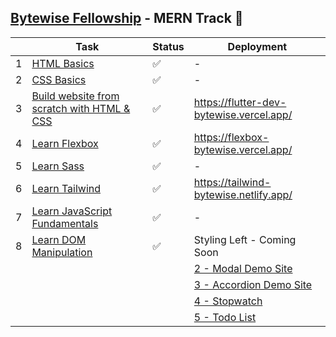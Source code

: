 ## [Bytewise Fellowship](https://www.linkedin.com/company/bytewiseltd/) - MERN Track 🚀

|     | Task                                                                                      | Status | Deployment                                                               |
| --- | ----------------------------------------------------------------------------------------- | ------ | ------------------------------------------------------------------------ |
| 1   | [HTML Basics](https://youtu.be/UB1O30fR-EE)                                               | ✅     | -                                                                        |
| 2   | [CSS Basics](https://youtu.be/yfoY53QXEnI)                                                | ✅     | -                                                                        |
| 3   | [Build website from scratch with HTML & CSS](https://www.youtube.com/watch?v=lvYnfMOUOJY) | ✅     | https://flutter-dev-bytewise.vercel.app/                                 |
| 4   | [Learn Flexbox](https://www.youtube.com/watch?v=3YW65K6LcIA)                              | ✅     | https://flexbox-bytewise.vercel.app/                                     |
| 5   | [Learn Sass](https://www.youtube.com/watch?v=_a5j7KoflTs)                                 | ✅     | -                                                                        |
| 6   | [Learn Tailwind](https://www.youtube.com/watch?v=dFgzHOX84xQ)                             | ✅     | https://tailwind-bytewise.netlify.app/                                   |
| 7   | [Learn JavaScript Fundamentals](https://youtu.be/XIOLqoPHCJ4)                             | ✅     | -                                                                        |
| 8   | [Learn DOM Manipulation](https://www.youtube.com/watch?v=5fb2aPlgoys)                     | ✅     | Styling Left - Coming Soon                                               |
|     |                                                                                           |        | [2 - Modal Demo Site](https://model-dom-bytewise-fellowship.vercel.app/) |
|     |                                                                                           |        | [3 - Accordion Demo Site](https://accordion-dom-bytewise.netlify.app/)   |
|     |                                                                                           |        | [4 - Stopwatch](https://stopwatch-dom-bytewise.netlify.app/)             |
|     |                                                                                           |        | [5 - Todo List](https://todolist-dom-bytewise.netlify.app/)              |
